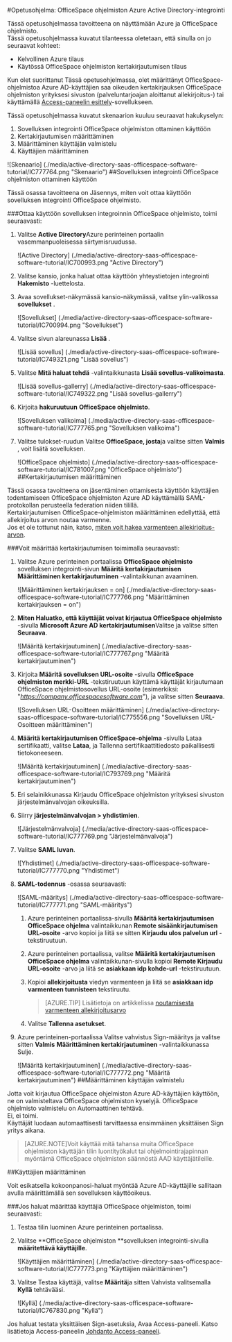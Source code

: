 <properties 
    pageTitle="Opetusohjelma: Azure Active Directory-integrointi OfficeSpace ohjelmiston | Microsoft Azure" 
    description="Opettele käyttämään OfficeSpace ohjelmiston Azure Active Directory-hakemistosta käyttöön kertakirjautumisen, automaattinen valmistelu ja lisää!" 
    services="active-directory" 
    authors="jeevansd"  
    documentationCenter="na" 
    manager="femila"/>
<tags 
    ms.service="active-directory" 
    ms.devlang="na" 
    ms.topic="article" 
    ms.tgt_pltfrm="na" 
    ms.workload="identity" 
    ms.date="09/29/2016" 
    ms.author="jeedes" />

#<a name="tutorial-azure-active-directory-integration-with-officespace-software"></a>Opetusohjelma: OfficeSpace ohjelmiston Azure Active Directory-integrointi
  
Tässä opetusohjelmassa tavoitteena on näyttämään Azure ja OfficeSpace ohjelmisto.  
Tässä opetusohjelmassa kuvatut tilanteessa oletetaan, että sinulla on jo seuraavat kohteet:

-   Kelvollinen Azure tilaus
-   Käytössä OfficeSpace ohjelmiston kertakirjautumisen tilaus
  
Kun olet suorittanut Tässä opetusohjelmassa, olet määrittänyt OfficeSpace-ohjelmistoa Azure AD-käyttäjien saa oikeuden kertakirjauksen OfficeSpace ohjelmiston yrityksesi sivuston (palveluntarjoajan aloittanut allekirjoitus-) tai käyttämällä [Access-paneelin esittely](active-directory-saas-access-panel-introduction.md)-sovellukseen.
  
Tässä opetusohjelmassa kuvatut skenaarion kuuluu seuraavat hakukyselyn:

1.  Sovelluksen integrointi OfficeSpace ohjelmiston ottaminen käyttöön
2.  Kertakirjautumisen määrittäminen
3.  Määrittäminen käyttäjän valmistelu
4.  Käyttäjien määrittäminen

![Skenaario] (./media/active-directory-saas-officespace-software-tutorial/IC777764.png "Skenaario")
##<a name="enabling-the-application-integration-for-officespace-software"></a>Sovelluksen integrointi OfficeSpace ohjelmiston ottaminen käyttöön
  
Tässä osassa tavoitteena on Jäsennys, miten voit ottaa käyttöön sovelluksen integrointi OfficeSpace ohjelmisto.

###<a name="to-enable-the-application-integration-for-officespace-software-perform-the-following-steps"></a>Ottaa käyttöön sovelluksen integroinnin OfficeSpace ohjelmisto, toimi seuraavasti:

1.  Valitse **Active Directory**Azure perinteinen portaalin vasemmanpuoleisessa siirtymisruudussa.

    ![Active Directory] (./media/active-directory-saas-officespace-software-tutorial/IC700993.png "Active Directory")

2.  Valitse kansio, jonka haluat ottaa käyttöön yhteystietojen integrointi **Hakemisto** -luettelosta.

3.  Avaa sovellukset-näkymässä kansio-näkymässä, valitse ylin-valikossa **sovellukset** .

    ![Sovellukset] (./media/active-directory-saas-officespace-software-tutorial/IC700994.png "Sovellukset")

4.  Valitse sivun alareunassa **Lisää** .

    ![Lisää sovellus] (./media/active-directory-saas-officespace-software-tutorial/IC749321.png "Lisää sovellus")

5.  Valitse **Mitä haluat tehdä** -valintaikkunasta **Lisää sovellus-valikoimasta**.

    ![Lisää sovellus-gallerry] (./media/active-directory-saas-officespace-software-tutorial/IC749322.png "Lisää sovellus-gallerry")

6.  Kirjoita **hakuruutuun** **OfficeSpace ohjelmisto**.

    ![Sovelluksen valikoima] (./media/active-directory-saas-officespace-software-tutorial/IC777765.png "Sovelluksen valikoima")

7.  Valitse tulokset-ruudun Valitse **OfficeSpace, josta**ja valitse sitten **Valmis** , voit lisätä sovelluksen.

    ![OfficeSpace ohjelmisto] (./media/active-directory-saas-officespace-software-tutorial/IC781007.png "OfficeSpace ohjelmisto")
##<a name="configuring-single-sign-on"></a>Kertakirjautumisen määrittäminen
  
Tässä osassa tavoitteena on jäsentäminen ottamisesta käyttöön käyttäjien todentamiseen OfficeSpace ohjelmiston Azure AD käyttämällä SAML-protokollan perusteella federation niiden tilillä.  
Kertakirjautumisen OfficeSpace-ohjelmiston määrittäminen edellyttää, että allekirjoitus arvon noutaa varmenne.  
Jos et ole tottunut näin, katso, [miten voit hakea varmenteen allekirjoitus-arvon](http://youtu.be/YKQF266SAxI).

###<a name="to-configure-single-sign-on-perform-the-following-steps"></a>Voit määrittää kertakirjautumisen toimimalla seuraavasti:

1.  Valitse Azure perinteinen portaalissa **OfficeSpace ohjelmisto** sovelluksen integrointi-sivun **Määritä kertakirjautumisen** **Määrittäminen kertakirjautuminen** -valintaikkunan avaaminen.

    ![Määrittäminen kertakirjauksen = on] (./media/active-directory-saas-officespace-software-tutorial/IC777766.png "Määrittäminen kertakirjauksen = on")

2.  **Miten Haluatko, että käyttäjät voivat kirjautua OfficeSpace ohjelmisto** -sivulla **Microsoft Azure AD kertakirjautumisen**Valitse ja valitse sitten **Seuraava**.

    ![Määritä kertakirjautuminen] (./media/active-directory-saas-officespace-software-tutorial/IC777767.png "Määritä kertakirjautuminen")

3.  Kirjoita **Määritä sovelluksen URL-osoite** -sivulla **OfficeSpace ohjelmiston merkki-URL** -tekstiruutuun käyttämä käyttäjät kirjautumaan OfficeSpace ohjelmistosovellus URL-osoite (esimerkiksi: "*https://company.officespacesoftware.com*"), ja valitse sitten **Seuraava**.

    ![Sovelluksen URL-Osoitteen määrittäminen] (./media/active-directory-saas-officespace-software-tutorial/IC775556.png "Sovelluksen URL-Osoitteen määrittäminen")

4.  **Määritä kertakirjautumisen OfficeSpace-ohjelma** -sivulla Lataa sertifikaatti, valitse **Lataa**, ja Tallenna sertifikaattitiedosto paikallisesti tietokoneeseen.

    ![Määritä kertakirjautuminen] (./media/active-directory-saas-officespace-software-tutorial/IC793769.png "Määritä kertakirjautuminen")

5.  Eri selainikkunassa Kirjaudu OfficeSpace ohjelmiston yrityksesi sivuston järjestelmänvalvojan oikeuksilla.

6.  Siirry **järjestelmänvalvojan \> yhdistimien**.

    ![Järjestelmänvalvoja] (./media/active-directory-saas-officespace-software-tutorial/IC777769.png "Järjestelmänvalvoja")

7.  Valitse **SAML luvan**.

    ![Yhdistimet] (./media/active-directory-saas-officespace-software-tutorial/IC777770.png "Yhdistimet")

8.  **SAML-todennus** -osassa seuraavasti:

    ![SAML-määritys] (./media/active-directory-saas-officespace-software-tutorial/IC777771.png "SAML-määritys")

    1.  Azure perinteinen portaalissa-sivulla **Määritä kertakirjautumisen OfficeSpace ohjelma** valintaikkunan **Remote sisäänkirjautumisen URL-osoite** -arvo kopioi ja liitä se sitten **Kirjaudu ulos palvelun url** -tekstiruutuun.
    2.  Azure perinteinen portaalissa, valitse **Määritä kertakirjautumisen OfficeSpace ohjelma** valintaikkunan-sivulla kopioi **Remote Kirjaudu URL-osoite** -arvo ja liitä se **asiakkaan idp kohde-url** -tekstiruutuun.
    3.  Kopioi **allekirjoitusta** viedyn varmenteen ja liitä se **asiakkaan idp varmenteen tunnisteen** tekstiruutu.  

        >[AZURE.TIP]
        Lisätietoja on artikkelissa [noutamisesta varmenteen allekirjoitusarvo](http://youtu.be/YKQF266SAxI)

    4.  Valitse **Tallenna asetukset**.

9.  Azure perinteinen-portaalissa Valitse vahvistus Sign-määritys ja valitse sitten **Valmis** **Määrittäminen kertakirjautuminen** -valintaikkunassa Sulje.

    ![Määritä kertakirjautuminen] (./media/active-directory-saas-officespace-software-tutorial/IC777772.png "Määritä kertakirjautuminen")
##<a name="configuring-user-provisioning"></a>Määrittäminen käyttäjän valmistelu
  
Jotta voit kirjautua OfficeSpace ohjelmiston Azure AD-käyttäjien käyttöön, ne on valmisteltava OfficeSpace ohjelmiston kyselyjä. OfficeSpace ohjelmisto valmistelu on Automaattinen tehtävä.  
Ei, ei toimi.  
Käyttäjät luodaan automaattisesti tarvittaessa ensimmäinen yksittäisen Sign yritys aikana.

>[AZURE.NOTE]Voit käyttää mitä tahansa muita OfficeSpace ohjelmiston käyttäjän tilin luontityökalut tai ohjelmointirajapinnan myöntämä OfficeSpace ohjelmiston säännöstä AAD käyttäjätileille.

##<a name="assigning-users"></a>Käyttäjien määrittäminen
  
Voit esikatsella kokoonpanosi-haluat myöntää Azure AD-käyttäjille sallitaan avulla määrittämällä sen sovelluksen käyttöoikeus.

###<a name="to-assign-users-to-officespace-software-perform-the-following-steps"></a>Jos haluat määrittää käyttäjiä OfficeSpace ohjelmiston, toimi seuraavasti:

1.  Testaa tilin luominen Azure perinteinen portaalissa.

2.  Valitse **OfficeSpace ohjelmiston **sovelluksen integrointi-sivulla **määritettävä käyttäjille**.

    ![Käyttäjien määrittäminen] (./media/active-directory-saas-officespace-software-tutorial/IC777773.png "Käyttäjien määrittäminen")

3.  Valitse Testaa käyttäjä, valitse **Määritä**ja sitten Vahvista valitsemalla **Kyllä** tehtävääsi.

    ![Kyllä] (./media/active-directory-saas-officespace-software-tutorial/IC767830.png "Kyllä")
  
Jos haluat testata yksittäisen Sign-asetuksia, Avaa Access-paneeli. Katso lisätietoja Access-paneelin [Johdanto Access-paneeli](active-directory-saas-access-panel-introduction.md).